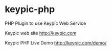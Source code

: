 keypic-php
================

PHP Plugin to use Keypic Web Service

Keypic web site
http://keypic.com

Keypic PHP Live Demo
http://keypic.com/demo/